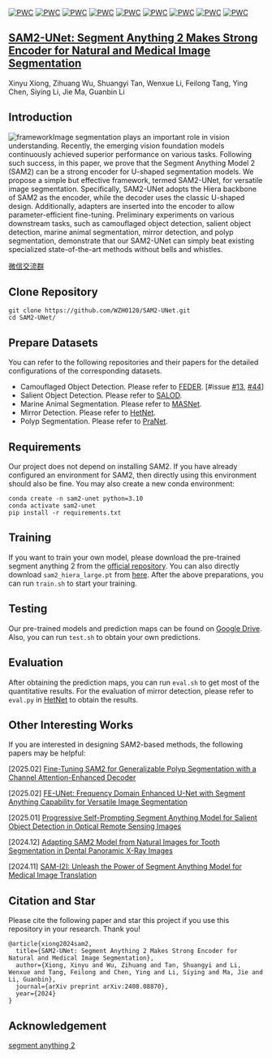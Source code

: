 [![PWC](https://img.shields.io/endpoint.svg?url=https://paperswithcode.com/badge/sam2-unet-segment-anything-2-makes-strong/salient-object-detection-on-duts-te-1)](https://paperswithcode.com/sota/salient-object-detection-on-duts-te-1?p=sam2-unet-segment-anything-2-makes-strong)
[![PWC](https://img.shields.io/endpoint.svg?url=https://paperswithcode.com/badge/sam2-unet-segment-anything-2-makes-strong/salient-object-detection-on-dut-omron-2)](https://paperswithcode.com/sota/salient-object-detection-on-dut-omron-2?p=sam2-unet-segment-anything-2-makes-strong)
[![PWC](https://img.shields.io/endpoint.svg?url=https://paperswithcode.com/badge/sam2-unet-segment-anything-2-makes-strong/salient-object-detection-on-hku-is-1)](https://paperswithcode.com/sota/salient-object-detection-on-hku-is-1?p=sam2-unet-segment-anything-2-makes-strong)
[![PWC](https://img.shields.io/endpoint.svg?url=https://paperswithcode.com/badge/sam2-unet-segment-anything-2-makes-strong/salient-object-detection-on-pascal-s-1)](https://paperswithcode.com/sota/salient-object-detection-on-pascal-s-1?p=sam2-unet-segment-anything-2-makes-strong)
[![PWC](https://img.shields.io/endpoint.svg?url=https://paperswithcode.com/badge/sam2-unet-segment-anything-2-makes-strong/salient-object-detection-on-ecssd-1)](https://paperswithcode.com/sota/salient-object-detection-on-ecssd-1?p=sam2-unet-segment-anything-2-makes-strong)
[![PWC](https://img.shields.io/endpoint.svg?url=https://paperswithcode.com/badge/sam2-unet-segment-anything-2-makes-strong/image-segmentation-on-mas3k)](https://paperswithcode.com/sota/image-segmentation-on-mas3k?p=sam2-unet-segment-anything-2-makes-strong)
[![PWC](https://img.shields.io/endpoint.svg?url=https://paperswithcode.com/badge/sam2-unet-segment-anything-2-makes-strong/image-segmentation-on-rmas)](https://paperswithcode.com/sota/image-segmentation-on-rmas?p=sam2-unet-segment-anything-2-makes-strong)
[![PWC](https://img.shields.io/endpoint.svg?url=https://paperswithcode.com/badge/sam2-unet-segment-anything-2-makes-strong/image-segmentation-on-msd-mirror-segmentation)](https://paperswithcode.com/sota/image-segmentation-on-msd-mirror-segmentation?p=sam2-unet-segment-anything-2-makes-strong)
[![PWC](https://img.shields.io/endpoint.svg?url=https://paperswithcode.com/badge/sam2-unet-segment-anything-2-makes-strong/image-segmentation-on-pmd)](https://paperswithcode.com/sota/image-segmentation-on-pmd?p=sam2-unet-segment-anything-2-makes-strong)

## [SAM2-UNet: Segment Anything 2 Makes Strong Encoder for Natural and Medical Image Segmentation](https://arxiv.org/abs/2408.08870)
Xinyu Xiong, Zihuang Wu, Shuangyi Tan, Wenxue Li, Feilong Tang, Ying Chen, Siying Li, Jie Ma, Guanbin Li

## Introduction
![framework](./sam2unet.jpg)Image segmentation plays an important role in vision understanding. Recently, the emerging vision foundation models continuously achieved superior performance on various tasks. Following such success, in this paper, we prove that the Segment Anything Model 2 (SAM2) can be a strong encoder for U-shaped segmentation models. We propose a simple but effective framework, termed SAM2-UNet, for versatile image segmentation. Specifically, SAM2-UNet adopts the Hiera backbone of SAM2 as the encoder, while the decoder uses the classic U-shaped design. Additionally, adapters are inserted into the encoder to allow parameter-efficient fine-tuning. Preliminary experiments on various downstream tasks, such as camouflaged object detection, salient object detection, marine animal segmentation, mirror detection, and polyp segmentation, demonstrate that our SAM2-UNet can simply beat existing specialized state-of-the-art methods without bells and whistles.

[微信交流群](./wechat0330.jpg)

## Clone Repository
```shell
git clone https://github.com/WZH0120/SAM2-UNet.git
cd SAM2-UNet/
```

## Prepare Datasets
You can refer to the following repositories and their papers for the detailed configurations of the corresponding datasets.
- Camouflaged Object Detection. Please refer to [FEDER](https://github.com/ChunmingHe/FEDER). [#issue [#13](https://github.com/WZH0120/SAM2-UNet/issues/13), [#44](https://github.com/WZH0120/SAM2-UNet/issues/44)]
- Salient Object Detection. Please refer to [SALOD](https://github.com/moothes/SALOD).
- Marine Animal Segmentation. Please refer to [MASNet](https://github.com/zhenqifu/MASNet).
- Mirror Detection. Please refer to [HetNet](https://github.com/Catherine-R-He/HetNet).
- Polyp Segmentation. Please refer to [PraNet](https://github.com/DengPingFan/PraNet).

## Requirements
Our project does not depend on installing SAM2. If you have already configured an environment for SAM2, then directly using this environment should also be fine. You may also create a new conda environment:

```shell
conda create -n sam2-unet python=3.10
conda activate sam2-unet
pip install -r requirements.txt
```

## Training
If you want to train your own model, please download the pre-trained segment anything 2 from the [official repository](https://github.com/facebookresearch/segment-anything-2). You can also directly download `sam2_hiera_large.pt` from [here](https://dl.fbaipublicfiles.com/segment_anything_2/072824/sam2_hiera_large.pt). After the above preparations, you can run `train.sh` to start your training.

## Testing
Our pre-trained models and prediction maps can be found on [Google Drive](https://drive.google.com/drive/folders/1w2fK8kLhtEmMWZ6G6w9_J17xwgfm3lev?usp=drive_link). Also, you can run `test.sh` to obtain your own predictions.

## Evaluation
After obtaining the prediction maps, you can run `eval.sh` to get most of the quantitative results. For the evaluation of mirror detection, please refer to `eval.py` in [HetNet](https://github.com/Catherine-R-He/HetNet) to obtain the results.

## Other Interesting Works
If you are interested in designing SAM2-based methods, the following papers may be helpful:

[2025.02] [Fine-Tuning SAM2 for Generalizable Polyp Segmentation with a Channel Attention-Enhanced Decoder](https://ojs.sgsci.org/journals/amr/article/view/311)

[2025.02] [FE-UNet: Frequency Domain Enhanced U-Net with Segment Anything Capability for Versatile Image Segmentation](https://arxiv.org/abs/2502.03829)

[2025.01] [Progressive Self-Prompting Segment Anything Model for Salient Object Detection in Optical Remote Sensing Images](https://doi.org/10.3390/rs17020342)

[2024.12] [Adapting SAM2 Model from Natural Images for Tooth Segmentation in Dental Panoramic X-Ray Images](https://doi.org/10.3390/e26121059)

[2024.11] [SAM-I2I: Unleash the Power of Segment Anything Model for Medical Image Translation](https://arxiv.org/abs/2411.12755)

## Citation and Star
Please cite the following paper and star this project if you use this repository in your research. Thank you!
```
@article{xiong2024sam2,
  title={SAM2-UNet: Segment Anything 2 Makes Strong Encoder for Natural and Medical Image Segmentation},
  author={Xiong, Xinyu and Wu, Zihuang and Tan, Shuangyi and Li, Wenxue and Tang, Feilong and Chen, Ying and Li, Siying and Ma, Jie and Li, Guanbin},
  journal={arXiv preprint arXiv:2408.08870},
  year={2024}
}
```

## Acknowledgement
[segment anything 2](https://github.com/facebookresearch/segment-anything-2)
